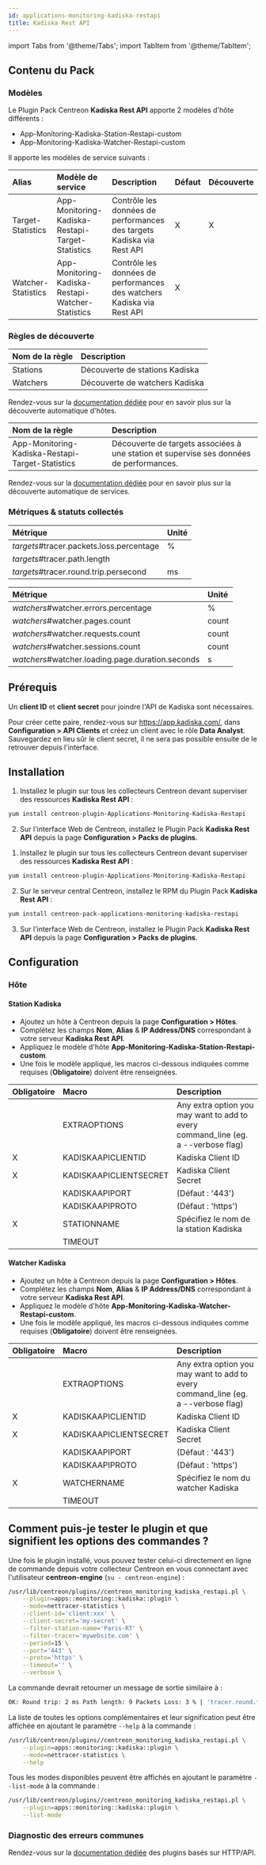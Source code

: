 ```yaml
---
id: applications-monitoring-kadiska-restapi
title: Kadiska Rest API
---
```

import Tabs from '@theme/Tabs';
import TabItem from '@theme/TabItem';


## Contenu du Pack

### Modèles

Le Plugin Pack Centreon **Kadiska Rest API** apporte 2 modèles d'hôte différents :

* App-Monitoring-Kadiska-Station-Restapi-custom
* App-Monitoring-Kadiska-Watcher-Restapi-custom

Il apporte les modèles de service suivants :

| Alias              | Modèle de service                                 | Description                                                            | Défaut | Découverte |
|:-------------------|:--------------------------------------------------|:-----------------------------------------------------------------------|:-------|:-----------|
| Target-Statistics  | App-Monitoring-Kadiska-Restapi-Target-Statistics  | Contrôle les données de performances des targets Kadiska via Rest API  | X      | X          |
| Watcher-Statistics | App-Monitoring-Kadiska-Restapi-Watcher-Statistics | Contrôle les données de performances des watchers Kadiska via Rest API | X      |            |

### Règles de découverte

<Tabs groupId="sync">
<TabItem value="Host" label="Host">

| Nom de la règle | Description                    |
|:----------------|:-------------------------------|
| Stations        | Découverte de stations Kadiska |
| Watchers        | Découverte de watchers Kadiska |

Rendez-vous sur la [documentation dédiée](/docs/monitoring/discovery/hosts-discovery)
pour en savoir plus sur la découverte automatique d'hôtes.

</TabItem>
<TabItem value="Service" label="Service">

| Nom de la règle                                  | Description                                                                              |
|:-------------------------------------------------|:-----------------------------------------------------------------------------------------|
| App-Monitoring-Kadiska-Restapi-Target-Statistics | Découverte de targets associées à une station et supervise ses données de performances.  |

Rendez-vous sur la [documentation dédiée](/docs/monitoring/discovery/services-discovery)
pour en savoir plus sur la découverte automatique de services.

</TabItem>
</Tabs>

### Métriques & statuts collectés

<Tabs groupId="sync">
<TabItem value="Target-Statistics" label="Target-Statistics">

| Métrique                                 | Unité |
|:-----------------------------------------|:------|
| *targets*#tracer.packets.loss.percentage | %     |
| *targets*#tracer.path.length             |       |
| *targets*#tracer.round.trip.persecond    | ms    |

</TabItem>
<TabItem value="Watcher-Statistics" label="Watcher-Statistics">

| Métrique                                         | Unité |
|:------------------------------------------------ |:------|
| *watchers*#watcher.errors.percentage             | %     |
| *watchers*#watcher.pages.count                   | count |
| *watchers*#watcher.requests.count                | count |
| *watchers*#watcher.sessions.count                | count |
| *watchers*#watcher.loading.page.duration.seconds | s     |

</TabItem>
</Tabs>

## Prérequis

Un **client ID** et **client secret** pour joindre l'API de Kadiska sont nécessaires.

Pour créer cette paire, rendez-vous sur https://app.kadiska.com/, dans **Configuration > API Clients** et créez un client avec le rôle **Data Analyst**. Sauvegardez en lieu sûr le client secret, il ne sera pas possible ensuite de le retrouver depuis l'interface.

## Installation

<Tabs groupId="sync">
<TabItem value="Online License" label="Online License">

1. Installez le plugin sur tous les collecteurs Centreon devant superviser des ressources **Kadiska Rest API** :

```bash
yum install centreon-plugin-Applications-Monitoring-Kadiska-Restapi
```

2. Sur l'interface Web de Centreon, installez le Plugin Pack **Kadiska Rest API** depuis la page **Configuration > Packs de plugins**.

</TabItem>
<TabItem value="Offline License" label="Offline License">

1. Installez le plugin sur tous les collecteurs Centreon devant superviser des ressources **Kadiska Rest API** :

```bash
yum install centreon-plugin-Applications-Monitoring-Kadiska-Restapi
```

2. Sur le serveur central Centreon, installez le RPM du Plugin Pack **Kadiska Rest API** :

```bash
yum install centreon-pack-applications-monitoring-kadiska-restapi
```

3. Sur l'interface Web de Centreon, installez le Plugin Pack **Kadiska Rest API** depuis la page **Configuration > Packs de plugins**.

</TabItem>
</Tabs>

## Configuration

### Hôte

#### Station Kadiska

* Ajoutez un hôte à Centreon depuis la page **Configuration > Hôtes**.
* Complétez les champs **Nom**, **Alias** & **IP Address/DNS** correspondant à votre serveur **Kadiska Rest API**.
* Appliquez le modèle d'hôte **App-Monitoring-Kadiska-Station-Restapi-custom**.
* Une fois le modèle appliqué, les macros ci-dessous indiquées comme requises (**Obligatoire**) doivent être renseignées.

| Obligatoire | Macro                  | Description                                                                            |
|:------------|:-----------------------|:---------------------------------------------------------------------------------------|
|             | EXTRAOPTIONS           | Any extra option you may want to add to every command\_line (eg. a --verbose flag)     |
| X           | KADISKAAPICLIENTID     | Kadiska Client ID                                                                      |
| X           | KADISKAAPICLIENTSECRET | Kadiska Client Secret                                                                  |
|             | KADISKAAPIPORT         | (Défaut : '443')                                                                       |
|             | KADISKAAPIPROTO        | (Défaut : 'https')                                                                     |
| X           | STATIONNAME            | Spécifiez le nom de la station Kadiska                                                 |
|             | TIMEOUT                |                                                                                        |

#### Watcher Kadiska

* Ajoutez un hôte à Centreon depuis la page **Configuration > Hôtes**.
* Complétez les champs **Nom**, **Alias** & **IP Address/DNS** correspondant à votre serveur **Kadiska Rest API**.
* Appliquez le modèle d'hôte **App-Monitoring-Kadiska-Watcher-Restapi-custom**.
* Une fois le modèle appliqué, les macros ci-dessous indiquées comme requises (**Obligatoire**) doivent être renseignées.

| Obligatoire | Macro                  | Description                                                                            |
|:------------|:-----------------------|:---------------------------------------------------------------------------------------|
|             | EXTRAOPTIONS           | Any extra option you may want to add to every command\_line (eg. a --verbose flag)     |
| X           | KADISKAAPICLIENTID     | Kadiska Client ID                                                                      |
| X           | KADISKAAPICLIENTSECRET | Kadiska Client Secret                                                                  |
|             | KADISKAAPIPORT         | (Défaut : '443')                                                                       |
|             | KADISKAAPIPROTO        | (Défaut : 'https')                                                                     |
| X           | WATCHERNAME            | Spécifiez le nom du watcher Kadiska                                                    |
|             | TIMEOUT                |                                                                                        |

## Comment puis-je tester le plugin et que signifient les options des commandes ?

Une fois le plugin installé, vous pouvez tester celui-ci directement en ligne
de commande depuis votre collecteur Centreon en vous connectant avec
l'utilisateur **centreon-engine** (`su - centreon-engine`) :

```bash
/usr/lib/centreon/plugins//centreon_monitoring_kadiska_restapi.pl \
    --plugin=apps::monitoring::kadiska::plugin \
    --mode=nettracer-statistics \
    --client-id='client:xxx' \
    --client-secret='my-secret' \
    --filter-station-name='Paris-RT' \
    --filter-tracer='mywebsite.com' \
    --period=15 \
    --port='443' \
    --proto='https' \
    --timeout='' \
    --verbose \
```

La commande devrait retourner un message de sortie similaire à :

```bash
OK: Round trip: 2 ms Path length: 9 Packets Loss: 3 % | 'tracer.round.trip.persecond'=2ms;;;0; 'tracer.path.length'=9;;;0; 'tracer.packets.loss.percentage'=3%;;;0;100 
```

La liste de toutes les options complémentaires et leur signification peut être
affichée en ajoutant le paramètre `--help` à la commande :

```bash
/usr/lib/centreon/plugins//centreon_monitoring_kadiska_restapi.pl \
    --plugin=apps::monitoring::kadiska::plugin \
    --mode=nettracer-statistics \
    --help
```

Tous les modes disponibles peuvent être affichés en ajoutant le paramètre
`--list-mode` à la commande :

```bash
/usr/lib/centreon/plugins//centreon_monitoring_kadiska_restapi.pl \
    --plugin=apps::monitoring::kadiska::plugin \
    --list-mode
```

### Diagnostic des erreurs communes

Rendez-vous sur la [documentation dédiée](../getting-started/how-to-guides/troubleshooting-plugins.md#http-and-api-checks)
des plugins basés sur HTTP/API.
